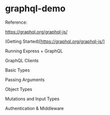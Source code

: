 # graphql-demo

Reference:

https://graphql.org/graphql-js/

(Getting Started)[https://graphql.org/graphql-js/]

Running Express + GraphQL

GraphQL Clients

Basic Types

Passing Arguments

Object Types

Mutations and Input Types

Authentication & Middleware


